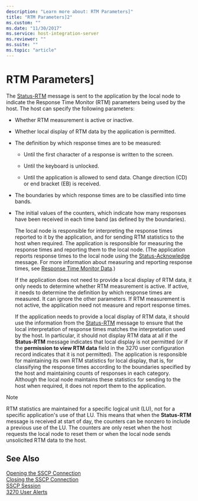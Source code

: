 ```yaml
---
description: "Learn more about: RTM Parameters]"
title: "RTM Parameters]2"
ms.custom: ""
ms.date: "11/30/2017"
ms.service: host-integration-server
ms.reviewer: ""
ms.suite: ""
ms.topic: "article"
---
```

# RTM Parameters]
The [Status-RTM](./status-rtm1.md) message is sent to the application by the local node to indicate the Response Time Monitor (RTM) parameters being used by the host. The host can specify the following parameters:  
  
- Whether RTM measurement is active or inactive.  
  
- Whether local display of RTM data by the application is permitted.  
  
- The definition by which response times are to be measured:  
  
  -   Until the first character of a response is written to the screen.  
  
  -   Until the keyboard is unlocked.  
  
  -   Until the application is allowed to send data. Change direction (CD) or end bracket (EB) is received.  
  
- The boundaries by which response times are to be classified into time bands.  
  
- The initial values of the counters, which indicate how many responses have been received in each time band (as defined by the boundaries).  
  
  The local node is responsible for interpreting the response times reported to it by the application, and for sending RTM statistics to the host when required. The application is responsible for measuring the response times and reporting them to the local node. (The application reports response times to the local node using the [Status-Acknowledge](./status-acknowledge1.md) message. For more information about measuring and reporting response times, see [Response Time Monitor Data](../core/response-time-monitor-data1.md).)  
  
  If the application does not need to provide a local display of RTM data, it only needs to determine whether RTM measurement is active. If active, it needs to determine the definition by which response times are measured. It can ignore the other parameters. If RTM measurement is not active, the application need not measure and report response times.  
  
  If the application needs to provide a local display of RTM data, it should use the information from the [Status-RTM](./status-rtm1.md) message to ensure that the local interpretation of response times matches the interpretation used by the host. In particular, it should not display RTM data at all if the **Status-RTM** message indicates that local display is not permitted (or if the **permission to view RTM data** field in the 3270 user configuration record indicates that it is not permitted). The application is responsible for maintaining its own RTM statistics for local display, that is, for classifying the response times according to the boundaries specified by the host and maintaining counts of responses in each category. Although the local node maintains these statistics for sending to the host when required, it does not report them to the application.  
  
> [!NOTE]
>  RTM statistics are maintained for a specific logical unit (LU), not for a specific application's use of that LU. This means that when the **Status-RTM** message is received at start of day, the counters can be nonzero to include a previous use of the LU. The counters are only reset when the host requests the local node to reset them or when the local node sends unsolicited RTM data to the host.  
  
## See Also  
 [Opening the SSCP Connection](../core/opening-the-sscp-connection1.md)   
 [Closing the SSCP Connection](../core/closing-the-sscp-connection2.md)   
 [SSCP Session](../core/sscp-session2.md)   
 [3270 User Alerts](../core/3270-user-alerts2.md)
